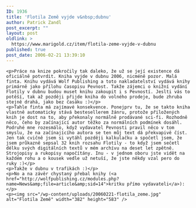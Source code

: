 ```yaml
---
ID: 1936
title: 'Flotila Země vyjde v&nbsp;dubnu'
author: Patrick Zandl
post_excerpt: ""
layout: post
oldlink: >
  https://www.marigold.cz/item/flotila-zeme-vyjde-v-dubnu
published: true
post_date: 2006-02-21 13:39:10
---
```

	<p>Práce na knize pokročily tak daleko, že už se její existence dá oficiálně potvrdit. Kniha vyjde v dubnu 2006, nicméně pozor. Malá finta. Knihu vydává Wolf Publishing a toto nakladatelství vydává knihy primárně jako přílohu časopisu Pevnost. Takže zájemci o knižní vydání Flotily v dubnu budou muset knihu zakoupit i s Pevností. Jeslti vás to potěší, tak až později přijde kniha do volného prodeje, bude zhruba stejně drahá, jako bez časáku :)</p>
	<p>Tahle finta má zajímavé konsekvence. Ponejprv tu, že se takto kniha vlastně automaticky stává bestesellerem žánru, protože přiložených knih je dost na to, aby překonaly normálně prodávané sci-fi. Rozhodně něco, čeho by začínající autor těžko za normálních podmínek dosáhl. Podruhé mne rozesmálo, když vydavatel Pevnosti pravil něco v tom smyslu, že na začínajícího autora se ten můj text dá překvapivě číst. Jen tak cvičně jsem si vytáhl později kalkulačku a spočetl jsem, že jsem průkazně sepsal 32 knih rozsahu Flotily - to když jsem sečetl délku svých digitálních textů v mém archívu na deset let zpětně. Strojopisy a rukopisy napočítány. Inu - v jednom oboru jste vidět na každém rohu a o kousek vedle už netuší, že jste někdy vzal pero do ruky :)</p>
	<p>Takže v dubnu v trafikách :)</p>
	<p>No a na závěr chystaný přebal knihy (<a href="http://wolfpublishing.cz/modules.php?name=News&amp;file=article&amp;sid=14">kritku přímo vydavateli</a>):</p>
	<p><img src="/wp-content/uploads/20060221-flotila_zeme.jpg" alt="Flotila Země" width="382" height="583" />
</p>
